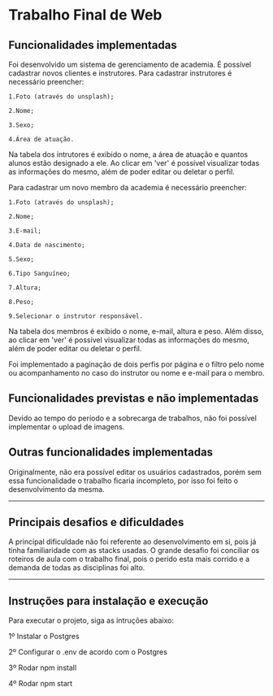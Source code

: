 # Trabalho Final de Web

## Funcionalidades implementadas 
Foi desenvolvido um sistema de gerenciamento de academia. É possível cadastrar novos clientes e instrutores.
Para cadastrar instrutores é necessário preencher:
    
    1.Foto (através do unsplash);
    
    2.Nome;
    
    3.Sexo;
    
    4.Área de atuação.

Na tabela dos intrutores é exibido o nome, a área de atuação e quantos alunos estão designado a ele. Ao clicar em 'ver' é possível visualizar todas as informações do mesmo, além de poder editar ou deletar o perfil.

Para cadastrar um novo membro da academia é necessário preencher:
    
    1.Foto (através do unsplash);
    
    2.Nome;
    
    3.E-mail;
    
    4.Data de nascimento;
    
    5.Sexo;
    
    6.Tipo Sanguíneo;
    
    7.Altura;
    
    8.Peso;
    
    9.Selecionar o instrutor responsável.

Na tabela dos membros é exibido o nome, e-mail, altura e peso. Além disso, ao clicar em 'ver' é possível visualizar todas as informações do mesmo, além de poder editar ou deletar o perfil.

Foi implementado a paginação de dois perfis por página e o filtro pelo nome ou acompanhamento no caso do instrutor ou nome e e-mail para o membro. 

## Funcionalidades previstas e não implementadas

Devido ao tempo do período e a sobrecarga de trabalhos, não foi possível implementar o upload de imagens. 

## Outras funcionalidades implementadas

Originalmente, não era possível editar os usuários cadastrados, porém sem essa funcionalidade o trabalho ficaria incompleto, por isso foi feito o desenvolvimento da mesma.

---
## Principais desafios e dificuldades
A principal dificuldade não foi referente ao desenvolvimento em si, pois já tinha familiaridade com as stacks usadas. O grande desafio foi conciliar os roteiros de aula com o trabalho final, pois o perído esta mais corrido e a demanda de todas as disciplinas foi alto. 

---

## Instruções para instalação e execução

Para executar o projeto, siga as  intruções abaixo:

1º Instalar o Postgres

2º Configurar o .env de acordo com o Postgres

3º Rodar npm install

4º Rodar npm start
